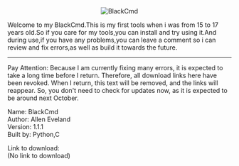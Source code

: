 <div align="center">
  <img src=""D:\VSCODE\Command Tool\DALL·E 2024-12-21 18.20.58 - A modern logo design featuring a bold, capital letter 'B' in vibrant red with a sleek black outline. The black outline is subtle, taking up about 1_8t.jpg"" alt="BlackCmd">
</div>

Welcome to my BlackCmd.This is my first tools when i was from 15 to 17 years old.So if you care for my tools,you can install and try using it.And during use,if you have any problems,you can leave a comment so i can review and fix errors,as well as build it towards the future.  

-------------------------------------------------------------------------------------------------------------  
Pay Attention: Because I am currently fixing many errors, it is expected to take a long time before I return. Therefore, all download links here have been revoked. When I return, this text will be removed, and the links will reappear. So, you don't need to check for updates now, as it is expected to be around next October.  

Name: BlackCmd  
Author: Allen Eveland  
Version: 1.1.1  
Built by: Python,C  

Link to download:  
(No link to download)  